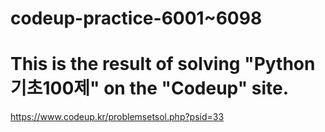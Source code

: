 # codeup-practice-6001~6098
# This is the result of solving "Python 기초100제" on the "Codeup" site.
https://www.codeup.kr/problemsetsol.php?psid=33